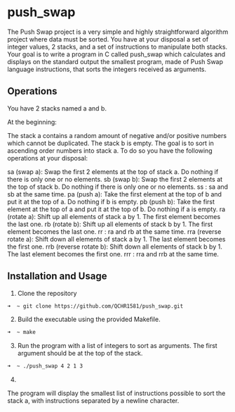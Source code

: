 # push_swap

The Push Swap project is a very simple and highly straightforward algorithm project where data must be sorted. You have at your disposal a set of integer values, 2 stacks, and a set of instructions to manipulate both stacks. Your goal is to write a program in C called push_swap which calculates and displays on the standard output the smallest program, made of Push Swap language instructions, that sorts the integers received as arguments.

## Operations

You have 2 stacks named a and b.

At the beginning:

The stack a contains a random amount of negative and/or positive numbers which cannot be duplicated.
The stack b is empty.
The goal is to sort in ascending order numbers into stack a. To do so you have the following operations at your disposal:

sa (swap a): Swap the first 2 elements at the top of stack a. Do nothing if there is only one or no elements.
sb (swap b): Swap the first 2 elements at the top of stack b. Do nothing if there is only one or no elements.
ss : sa and sb at the same time.
pa (push a): Take the first element at the top of b and put it at the top of a. Do nothing if b is empty.
pb (push b): Take the first element at the top of a and put it at the top of b. Do nothing if a is empty.
ra (rotate a): Shift up all elements of stack a by 1. The first element becomes the last one.
rb (rotate b): Shift up all elements of stack b by 1. The first element becomes the last one.
rr : ra and rb at the same time.
rra (reverse rotate a): Shift down all elements of stack a by 1. The last element becomes the first one.
rrb (reverse rotate b): Shift down all elements of stack b by 1. The last element becomes the first one.
rrr : rra and rrb at the same time.

## Installation and Usage

1. Clone the repository

```bash
➜  ~ git clone https://github.com/QCHR1581/push_swap.git
```

2. Build the executable using the provided Makefile.

```bash
➜  ~ make
```

3. Run the program with a list of integers to sort as arguments. The first argument should be at the top of the stack.

```bash
➜  ~ ./push_swap 4 2 1 3
```

4.
The program will display the smallest list of instructions possible to sort the stack a, with instructions separated by a newline character.



